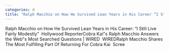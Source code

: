 ```yaml
---
categories: d
title: "Ralph Macchio on How He Survived Lean Years in His Career “I Still Live Fairly Modestly”  Hollywood Reporter"
---
```

Ralph Macchio on How He Survived Lean Years in His Career: “I Still Live Fairly Modestly”&nbsp;&nbsp;Hollywood ReporterCobra Kai"s Ralph Macchio Answers the Web"s Most Searched Questions | WIRED&nbsp;&nbsp;WIREDRalph Macchio Shares The Most Fulfilling Part Of Returning For Cobra Kai&nbsp;&nbsp;Scree